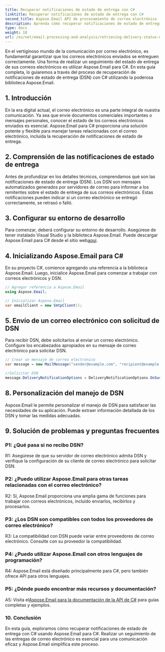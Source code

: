 ```yaml
---
title: Recuperar notificaciones de estado de entrega con C#
linktitle: Recuperar notificaciones de estado de entrega con C#
second_title: Aspose.Email API de procesamiento de correo electrónico .NET
description: Aprenda cómo recuperar notificaciones de estado de entrega de correo electrónico usando C# y Aspose.Email para .NET.
type: docs
weight: 18
url: /es/net/email-processing-and-analysis/retrieving-delivery-status-notifications-with-csharp/
---
```


En el vertiginoso mundo de la comunicación por correo electrónico, es fundamental garantizar que los correos electrónicos enviados se entreguen correctamente. Una forma de realizar un seguimiento del estado de entrega de sus correos electrónicos es utilizar Aspose.Email para C#. En esta guía completa, lo guiaremos a través del proceso de recuperación de notificaciones de estado de entrega (DSN) con C# utilizando la poderosa biblioteca Aspose.Email.

## 1. Introducción

En la era digital actual, el correo electrónico es una parte integral de nuestra comunicación. Ya sea que envíe documentos comerciales importantes o mensajes personales, conocer el estado de los correos electrónicos enviados es esencial. Aspose.Email para C# proporciona una solución potente y flexible para manejar tareas relacionadas con el correo electrónico, incluida la recuperación de notificaciones de estado de entrega.

## 2. Comprensión de las notificaciones de estado de entrega

Antes de profundizar en los detalles técnicos, comprendamos qué son las notificaciones de estado de entrega (DSN). Los DSN son mensajes automatizados generados por servidores de correo para informar a los remitentes sobre el estado de entrega de sus correos electrónicos. Estas notificaciones pueden indicar si un correo electrónico se entregó correctamente, se retrasó o falló.

## 3. Configurar su entorno de desarrollo

 Para comenzar, deberá configurar su entorno de desarrollo. Asegúrese de tener instalado Visual Studio y la biblioteca Aspose.Email. Puede descargar Aspose.Email para C# desde el sitio web[aquí](https://www.aspose.com/downloads/email/net).

## 4. Inicializando Aspose.Email para C#

En su proyecto C#, comience agregando una referencia a la biblioteca Aspose.Email. Luego, inicialice Aspose.Email para comenzar a trabajar con correos electrónicos y DSN.

```csharp
// Agregar referencia a Aspose.Email
using Aspose.Email;

// Inicializar Aspose.Email
var emailClient = new SmtpClient();
```

## 5. Envío de un correo electrónico con solicitud de DSN

Para recibir DSN, debe solicitarlos al enviar un correo electrónico. Configure los encabezados apropiados en su mensaje de correo electrónico para solicitar DSN.

```csharp
// Crear un mensaje de correo electrónico
var message = new MailMessage("sender@example.com", "recipient@example.com", "Subject", "Body");

//Solicitar DSN
message.DeliveryNotificationOptions = DeliveryNotificationOptions.OnSuccess | DeliveryNotificationOptions.OnFailure;
```


## 8. Personalización del manejo de DSN

Aspose.Email le permite personalizar el manejo de DSN para satisfacer las necesidades de su aplicación. Puede extraer información detallada de los DSN y tomar las medidas adecuadas.

## 9. Solución de problemas y preguntas frecuentes

### P1: ¿Qué pasa si no recibo DSN?
R1: Asegúrese de que su servidor de correo electrónico admita DSN y verifique la configuración de su cliente de correo electrónico para solicitar DSN.

### P2: ¿Puedo utilizar Aspose.Email para otras tareas relacionadas con el correo electrónico?
R2: Sí, Aspose.Email proporciona una amplia gama de funciones para trabajar con correos electrónicos, incluido enviarlos, recibirlos y procesarlos.

### P3: ¿Los DSN son compatibles con todos los proveedores de correo electrónico?
R3: La compatibilidad con DSN puede variar entre proveedores de correo electrónico. Consulte con su proveedor la compatibilidad.

### P4: ¿Puedo utilizar Aspose.Email con otros lenguajes de programación?
R4: Aspose.Email está diseñado principalmente para C#, pero también ofrece API para otros lenguajes.

### P5: ¿Dónde puedo encontrar más recursos y documentación?
 A5: Visita el[Aspose.Email para la documentación de la API de C#](https://reference.aspose.com/email/net/) para guías completas y ejemplos.

### 10. Conclusión

En esta guía, exploramos cómo recuperar notificaciones de estado de entrega con C# usando Aspose.Email para C#. Realizar un seguimiento de las entregas de correo electrónico es esencial para una comunicación eficaz y Aspose.Email simplifica este proceso.
